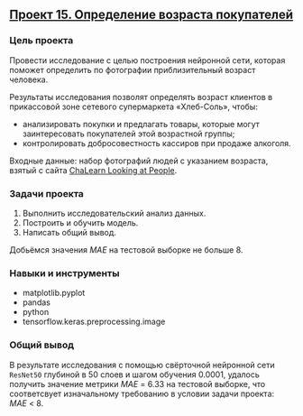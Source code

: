 ## [Проект 15. Определение возраста покупателей](15-determining-the-age-of-buyers--computer-vision.ipynb)


### Цель проекта

Провести исследование с целью построения нейронной сети, которая поможет определить по фотографии приблизительный возраст человека.

Результаты исследования позволят определять возраст клиентов в прикассовой зоне сетевого супермаркета «Хлеб-Соль», чтобы:
- анализировать покупки и предлагать товары, которые могут заинтересовать покупателей этой возрастной группы;
- контролировать добросовестность кассиров при продаже алкоголя.

Входные данные: набор фотографий людей с указанием возраста, взятый с сайта [ChaLearn Looking at People](https://chalearnlap.cvc.uab.cat/dataset/26/description/).


### Задачи проекта

1. Выполнить исследовательский анализ данных.
2. Построить и обучить модель.
3. Написать общий вывод.

Добьёмся значения *MAE* на тестовой выборке не больше 8.


### Навыки и инструменты

- matplotlib.pyplot
- pandas
- python
- tensorflow.keras.preprocessing.image


### Общий вывод

В результате исследования с помощью свёрточной нейронной сети `ResNet50` глубиной в 50 слоев и шагом обучения 0.0001, удалось получить значение метрики *MAE* = 6.33 на тестовой выборке, что соответсвует изначальному требованию в условии задачи проекта: *MAE* < 8.
